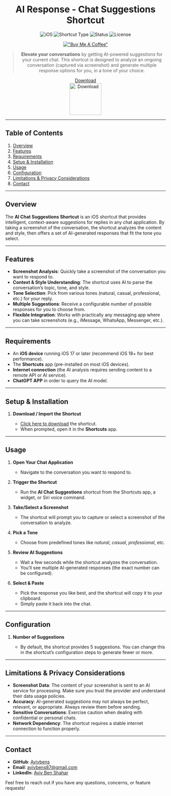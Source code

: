 <div align="center">

# AI Response - Chat Suggestions Shortcut

![iOS](https://img.shields.io/badge/Platform-iOS-blue.svg)
![Shortcut Type](https://img.shields.io/badge/Type-Automation-lightgrey.svg)
![Status](https://img.shields.io/badge/Status-Active-success.svg)
![License](https://img.shields.io/badge/License-MIT-green.svg)

[!["Buy Me A Coffee"](https://www.buymeacoffee.com/assets/img/custom_images/orange_img.png)](https://www.buymeacoffee.com/kcao7snkgx)

> **Elevate your conversations** by getting AI-powered suggestions for your current chat. This shortcut is designed to analyze an ongoing conversation (captured via screenshot) and generate multiple response options for you, in a tone of your choice.

<a id="download" href="./src/AI%20Response.shortcut" style="display: flex; flex-direction: column; align-items: center; justify-content: center;">
    <span>Download</span>
  <img src="https://www.oiml.org/en/ressources/icons/download-button.jpg/@@images/3139e560-3f59-4ee9-a5e4-71f0ee9535eb.png" alt="Download" width="100" height="100">
</a>

</div>

---

## Table of Contents

1. [Overview](#overview)
1. [Features](#features)
1. [Requirements](#requirements)
1. [Setup & Installation](#setup--installation)
1. [Usage](#usage)
1. [Configuration](#configuration)
1. [Limitations & Privacy Considerations](#limitations--privacy-considerations)
1. [Contact](#contact)

---

## Overview

The **AI Chat Suggestions Shortcut** is an iOS shortcut that provides intelligent, context-aware suggestions for replies in any chat application. By taking a screenshot of the conversation, the shortcut analyzes the content and style, then offers a set of AI-generated responses that fit the tone you select.

---

## Features

- **Screenshot Analysis**: Quickly take a screenshot of the conversation you want to respond to.
- **Context & Style Understanding**: The shortcut uses AI to parse the conversation’s topic, tone, and style.
- **Tone Selection**: Pick from various tones (natural, casual, professional, etc.) for your reply.
- **Multiple Suggestions**: Receive a configurable number of possible responses for you to choose from.
- **Flexible Integration**: Works with practically any messaging app where you can take screenshots (e.g., iMessage, WhatsApp, Messenger, etc.).

---

## Requirements

- An **iOS device** running iOS 17 or later (recommend iOS 18+ for best performance).
- The **Shortcuts** app (pre-installed on most iOS devices).
- **Internet connection** (the AI analysis requires sending content to a remote API or AI service).
- **ChatGPT APP** in order to query the AI model.

---

## Setup & Installation

1. **Download / Import the Shortcut**

    - [Click here to download](#download) the shortcut.
    - When prompted, open it in the **Shortcuts** app.

---

## Usage

1. **Open Your Chat Application**

    - Navigate to the conversation you want to respond to.

1. **Trigger the Shortcut**

    - Run the **AI Chat Suggestions** shortcut from the Shortcuts app, a widget, or Siri voice command.

1. **Take/Select a Screenshot**

    - The shortcut will prompt you to capture or select a screenshot of the conversation to analyze.

1. **Pick a Tone**

    - Choose from predefined tones like _natural_, _casual_, _professional_, etc.

1. **Review AI Suggestions**

    - Wait a few seconds while the shortcut analyzes the conversation.
    - You’ll see multiple AI-generated responses (the exact number can be configured).

1. **Select & Paste**
    - Pick the response you like best, and the shortcut will copy it to your clipboard.
    - Simply paste it back into the chat.

---

## Configuration

1. **Number of Suggestions**

    - By default, the shortcut provides 5 suggestions. You can change this in the shortcut’s configuration steps to generate fewer or more.

---

## Limitations & Privacy Considerations

- **Screenshot Data**: The content of your screenshot is sent to an AI service for processing. Make sure you trust the provider and understand their data usage policies.
- **Accuracy**: AI-generated suggestions may not always be perfect, relevant, or appropriate. Always review them before sending.
- **Sensitive Conversations**: Exercise caution when dealing with confidential or personal chats.
- **Network Dependency**: The shortcut requires a stable internet connection to function properly.

---

## Contact

- **GitHub**: [Avivbens](https://github.com/avivbens)
- **Email**: [avivbens87@gmail.com](mailto:avivbens87@gmail.com)
- **LinkedIn**: [Aviv Ben Shahar](https://www.linkedin.com/in/aviv-ben-shahar-33583b211/)

Feel free to reach out if you have any questions, concerns, or feature requests!
